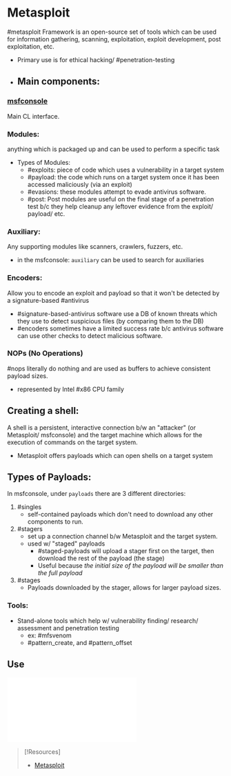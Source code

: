 
# Metasploit
#metasploit Framework is an open-source set of tools which can be used for information gathering, scanning, exploitation, exploit development, post exploitation, etc.
- Primary use is for ethical hacking/ #penetration-testing
- ## Main components:
### [msfconsole](msfconsole.md)
Main CL interface.
### Modules:
anything which is packaged up and can be used to perform a specific task
- Types of Modules:
	- #exploits: piece of code which uses a vulnerability in a target system
	- #payload: the code which runs on a target system once it has been accessed maliciously (via an exploit)
	- #evasions: these modules attempt to evade antivirus software.
	- #post: Post modules are useful on the final stage of a penetration test b/c they help cleanup any leftover evidence from the exploit/ payload/ etc.
### Auxiliary:
Any supporting modules like scanners, crawlers, fuzzers, etc.
- in the msfconsole: ``auxiliary`` can be used to search for auxiliaries
### Encoders:
Allow you to encode an exploit and payload so that it won't be detected by a signature-based #antivirus 
- #signature-based-antivirus software use a DB of known threats which they use to detect suspicious files (by comparing them to the DB)
- #encoders sometimes have a limited success rate b/c antivirus software can use other checks to detect malicious software.
### NOPs (No Operations)
#nops literally do nothing and are used as buffers to achieve consistent payload sizes.
- represented by Intel #x86 CPU family
## Creating a shell:
A shell is a persistent, interactive connection b/w an "attacker" (or Metasploit/ msfconsole) and the target machine which allows for the execution of commands on the target system.
- Metasploit offers payloads which can open shells on a target system
## Types of Payloads:
In msfconsole, under ``payloads`` there are 3 different directories:
1. #singles 
	- self-contained payloads which don't need to download any other components to run.
2. #stagers 
	- set up a connection channel b/w Metasploit and the target system.
	- used w/ "staged" payloads
		- #staged-payloads will upload a stager first on the target, then download the rest of the payload (the stage)
		- Useful because *the initial size of the payload will be smaller than the full payload*
3. #stages
	- Payloads downloaded by the stager, allows for larger payload sizes. 
### Tools:
- Stand-alone tools which help w/ vulnerability finding/ research/ assessment and penetration testing
	- ex: #mfsvenom
	- #pattern_create, and #pattern_offset
## Use
![gaining-root](nested-repos/PNPT-study-guide/PEH/exploit-basics/gaining-root.md#Running%20Metasploit)
> [!Resources]
> - [Metasploit](https://www.metasploit.com)
